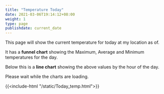 ```yaml
---
title: "Temperature Today"
date: 2021-03-06T19:14:12+08:00
weight: 1
type: page
publishdate: current_date
---
```


This page will show the current temperature for today at my location as of. 

It has a **funnel chart** showing the Maximum, Average and Minimum temperatures for the day.

Below this is a **line chart** showing the above values by the hour of the day.

Please wait while the charts are loading.

{{<include-html "/static/Today_temp.html">}}
